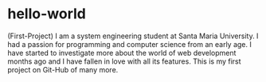 # hello-world
(First-Project)
I am a system engineering student at Santa Maria University. I had a passion for programming and computer science from an early age. I have started to investigate more about the world of web development months ago and I have fallen in love with all its features.
This is my first project on Git-Hub of many more.
